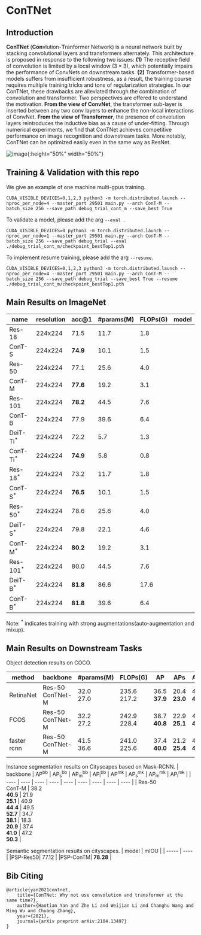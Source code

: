 # ConTNet

## Introduction

<!-- **ConTNet** (**Con**vlution-**T**ranformer Network) is proposed mainly in response to the following two issues: (1) ConvNets lack a large receptive field, limiting the performance of ConvNets on downstream tasks. (2) Transformer-based model is not robust enough and requires special training settings or hundreds of millions of images as the pretrain dataset, thereby limiting their adoption. **ConTNet** combines convolution and transformer alternately, which is very robust and can be optimized like ResNet unlike the recently-proposed transformer-based models (e.g., ViT, DeiT) that are sensitive to hyper-parameters and need many tricks when trained from scratch on a midsize dataset (e.g., ImageNet).
  -->

**ConTNet** (**Con**vlution-**T**ranformer Network) is a neural network built by stacking convolutional layers and transformers alternately. This architecture is proposed in response to the following two issues: **(1)** The receptive field of convolution is limited by a local window ($3 \times 3$), which potentially impairs the performance of ConvNets on downstream tasks. **(2)** Transformer-based models suffers from insufficient robustness, as a result, the training course requires multiple training tricks and tons of regularization strategies. In our ConTNet, these drawbacks are alleviated through the combination of convolution and transformer. Two perspectives are offered to understand the motivation. **From the view of ConvNet**, the transformer sub-layer is inserted between any two conv layers to enhance the non-local interactions of ConvNet. **From the view of Transformer**, the presence of convolution layers reintroduces the inductive bias as a cause of under-fitting. Through numerical experiments, we find that ConTNet achieves competitive performance on image recognition and downstream tasks. More notably, ConTNet can be optimized easily even in the same way as ResNet.
<!-- ![image](https://user-images.githubusercontent.com/81896692/119272384-2b904e00-bc38-11eb-87a5-193275cc8be2.png) -->
![image](https://github.com/yan-hao-tian/ConTNet/blob/main/arch2.png){:height="50%" width="50%"}

## Training & Validation with this repo
We give an example of one machine multi-gpus training.
```
CUDA_VISIBLE_DEVICES=0,1,2,3 python3 -m torch.distributed.launch --nproc_per_node=4 --master_port 29501 main.py --arch ConT-M --batch_size 256 --save_path debug_trial_cont_m --save_best True 
```
To validate a model, please add the arg ```--eval ```.
```
CUDA_VISIBLE_DEVICES=0 python3 -m torch.distributed.launch --nproc_per_node=1 --master_port 29501 main.py --arch ConT-M --batch_size 256 --save_path debug_trial --eval ./debug_trial_cont_m/checkpoint_bestTop1.pth
```
To implement resume training, please add the arg ```--resume```.
```
CUDA_VISIBLE_DEVICES=0,1,2,3 python3 -m torch.distributed.launch --nproc_per_node=4 --master_port 29501 main.py --arch ConT-M --batch_size 256 --save_path debug_trial --save_best True --resume ./debug_trial_cont_m/checkpoint_bestTop1.pth
```
## Main Results on ImageNet

|  name   |   resolution  |   acc@1   |   #params(M) |   FLOPs(G)   |   model   |
| ----  |   ----    |   ----    |   ----    |   ----    |   ----    |
|   Res-18  |   224x224 |  71.5     |   11.7    |   1.8 |       |
|   ConT-S  |   224x224 |  **74.9** |   10.1    |   1.5 |       |
|   Res-50  |   224x224 |  77.1     |   25.6    |   4.0 |       |
|   ConT-M  |   224x224 |  **77.6** |   19.2    |   3.1 |       |
|   Res-101 |   224x224 |  **78.2** |   44.5    |   7.6 |       |
|   ConT-B  |   224x224 |   77.9    |   39.6    |   6.4 |       |
|   DeiT-Ti<sup>*</sup>  |   224x224 |  72.2    |   5.7    |   1.3 |       |
|   ConT-Ti<sup>*</sup>  |   224x224 |  **74.9**|   5.8    |   0.8 |       |
|   Res-18<sup>*</sup>  |   224x224 |  73.2     |   11.7    |   1.8 |       |
|   ConT-S<sup>*</sup>  |   224x224 |  **76.5** |   10.1    |   1.5 |       |
|   Res-50<sup>*</sup>  |   224x224 |  78.6     |   25.6    |   4.0 |       |
|   DeiT-S<sup>*</sup>  |   224x224 |  79.8     |   22.1    |   4.6 |       |
|   ConT-M<sup>*</sup>  |   224x224 |  **80.2** |   19.2    |   3.1 |       |
|   Res-101<sup>*</sup> |   224x224 |  80.0     |   44.5    |   7.6 |       |
|   DeiT-B<sup>*</sup>  |   224x224 |  **81.8** |   86.6    |   17.6|       |
|   ConT-B<sup>*</sup>  |   224x224 |  **81.8** |   39.6    |   6.4 |       |

Note: <sup>*</sup> indicates training with strong augmentations(auto-augmentation and mixup).

## Main Results on Downstream Tasks

Object detection results on COCO.

| method  | backbone  | #params(M)  | FLOPs(G)  | AP    | AP</sup>s<sup>  | AP</sup>m<sup>  | AP</sup>l<sup>  |
| ----    | ----      | ----        | ----      | ----  | --------        | -----           | -----           |
|RetinaNet| Res-50 <br> ConTNet-M|  32.0 <br> 27.0  | 235.6 <br> 217.2  | 36.5 <br> **37.9**  | 20.4 <br> **23.0** | 40.3 <br> **40.6** | 48.1 <br> **50.4** |
| FCOS    | Res-50 <br> ConTNet-M|  32.2 <br> 27.2  | 242.9 <br> 228.4  | 38.7 <br> **40.8**  | 22.9 <br> **25.1** | 42.5 <br> **44.6** | 50.1 <br> **53.0** |
| faster rcnn | Res-50 <br> ConTNet-M|  41.5 <br> 36.6  | 241.0 <br> 225.6  | 37.4 <br> **40.0**  | 21.2 <br> **25.4** | 41.0 <br> **43.0** | 48.1 <br> **52.0** |
  
Instance segmentation results on Cityscapes based on Mask-RCNN.
| backbone  | AP<sup>bb</sup> | AP<sub>s</sub><sup>bb</sup> | AP<sub>m</sub><sup>bb</sup> | AP<sub>l</sub><sup>bb</sup> | AP<sup>mk</sup> | AP<sub>s</sub><sup>mk</sup> | AP<sub>m</sub><sup>mk</sup> | AP<sub>l</sub><sup>mk</sup> |
| ----      | ----    | ----  | ----  | ----  | ----  | ----  | ----  | ----  |
| Res-50 <br> ConT-M  | 38.2 <br> **40.5**  | 21.9 <br> **25.1**  | 40.9 <br> **44.4** | 49.5 <br> **52.7** | 34.7 <br> **38.1** | 18.3 <br> **20.9** | 37.4 <br> **41.0** | 47.2 <br> **50.3** |

Semantic segmentation results on cityscapes.
| model | mIOU  |
| ----- | ----  |
|PSP-Res50| 77.12 |
|PSP-ConTM| **78.28** |

## Bib Citing 
```
@article{yan2021contnet,
    title={ConTNet: Why not use convolution and transformer at the same time?},
    author={Haotian Yan and Zhe Li and Weijian Li and Changhu Wang and Ming Wu and Chuang Zhang},
    year={2021},
    journal={arXiv preprint arXiv:2104.13497}
}
```
